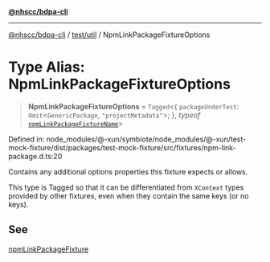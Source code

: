 [**@nhscc/bdpa-cli**](../../../README.md)

***

[@nhscc/bdpa-cli](../../../README.md) / [test/util](../README.md) / NpmLinkPackageFixtureOptions

# Type Alias: NpmLinkPackageFixtureOptions

> **NpmLinkPackageFixtureOptions** = `Tagged`\<\{ `packageUnderTest`: `Omit`\<`GenericPackage`, `"projectMetadata"`\>; \}, *typeof* [`npmLinkPackageFixtureName`](../variables/npmLinkPackageFixtureName.md)\>

Defined in: node\_modules/@-xun/symbiote/node\_modules/@-xun/test-mock-fixture/dist/packages/test-mock-fixture/src/fixtures/npm-link-package.d.ts:20

Contains any additional options properties this fixture expects or allows.

This type is Tagged so that it can be differentiated from `XContext`
types provided by other fixtures, even when they contain the same keys (or no
keys).

## See

[npmLinkPackageFixture](../functions/npmLinkPackageFixture.md)
